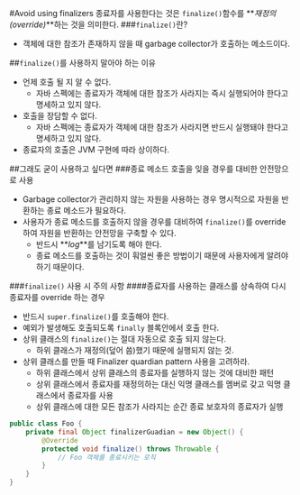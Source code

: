 #Avoid using finalizers
종료자를 사용한다는 것은 `finalize()`함수를 **_재정의(override)_**하는 것을 의미한다.
###`finalize()`란?
- 객체에 대한 참조가 존재하지 않을 때 garbage collector가 호출하는 메소드이다.

##`finalize()`를 사용하지 말아야 하는 이유
- 언제 호출 될 지 알 수 없다.
	- 자바 스펙에는 종료자가 객체에 대한 참조가 사라지는 즉시 실행되어야 한다고 명세하고 있지 않다.
- 호출을 장담할 수 없다.
	- 자바 스펙에는 종료자가 객체에 대한 참조가 사라지면 반드시 실행돼야 한다고 명세하고 있지 않다.
- 종료자의 호출은 JVM 구현에 따라 상이하다.

##그래도 굳이 사용하고 싶다면
###종료 메소드 호출을 잊을 경우를 대비한 안전망으로 사용
- Garbage collector가 관리하지 않는 자원을 사용하는 경우 명시적으로 자원을 반환하는 종료 메소드가 필요하다.
- 사용자가 종료 메소드를 호출하지 않을 경우를 대비하여 `finalize()`를 override 하여 자원을 반환하는 안전망을 구축할 수 있다.
	- 반드시 **_log_**를 남기도록 해야 한다.
	- 종료 메소드를 호출하는 것이 훠얼씬 좋은 방법이기 때문에 사용자에게 알려야 하기 때문이다.

###`finalize()` 사용 시 주의 사항
####종료자를 사용하는 클래스를 상속하여 다시 종료자를 override 하는 경우
- 반드시 `super.finalize()`를 호출해야 한다.
- 예외가 발생해도 호출되도록 `finally` 블록안에서 호출 한다.
- 상위 클래스의 `finalize()`는 절대 자동으로 호출 되지 않는다.
	- 하위 클래스가 재정의(덮어 씀)했기 때문에 실행되지 않는 것.
- 상위 클래스를 만들 때 Finalizer quardian pattern 사용을 고려하라.
	- 하위 클래스에서 상위 클래스의 종료자를 실행하지 않는 것에 대비한 패턴
	- 상위 클래스에서 종료자를 재정의하는 대신 익명 클래스를 멤버로 갖고 익명 클래스에서 종료자를 사용
	- 상위 클래스에 대한 모든 참조가 사라지는 순간 종료 보호자의 종료자가 실행
```java
public class Foo {
	private final Object finalizerGuadian = new Object() {
		@Override
		protected void finalize() throws Throwable {
			// Foo 객체를 종료시키는 로직
		}
	}
}
```